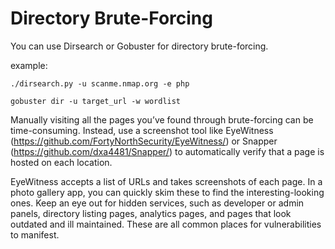 # Directory Brute-Forcing

You can use Dirsearch or Gobuster for directory brute-forcing.

example:

```shell
./dirsearch.py -u scanme.nmap.org -e php
```

```shell
gobuster dir -u target_url -w wordlist
```

Manually visiting all the pages you’ve found through brute-forcing can be time-consuming. Instead, use a screenshot tool like EyeWitness (<https://github.com/FortyNorthSecurity/EyeWitness/>) or Snapper (<https://github.com/dxa4481/Snapper/>) to automatically verify that a page is hosted on each location.

EyeWitness accepts a list of URLs and takes screenshots of each page. In a photo gallery app, you can quickly skim these to find the interesting-looking ones. Keep an eye out for hidden services, such as developer or admin panels, directory listing pages, analytics pages, and pages that look outdated and ill maintained. These are all common places for vulnerabilities to manifest.
